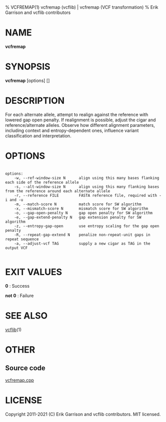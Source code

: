 % VCFREMAP(1) vcfremap (vcflib) | vcfremap (VCF transformation)
% Erik Garrison and vcflib contributors

# NAME

**vcfremap**

# SYNOPSIS

**vcfremap** [options] [<vcf file>]

# DESCRIPTION

For each alternate allele, attempt to realign against the reference with lowered gap open penalty. If realignment is possible, adjust the cigar and reference/alternate alleles. Observe how different alignment parameters, including context and entropy-dependent ones, influence variant classification and interpretation.



# OPTIONS

```

options:
    -w, --ref-window-size N      align using this many bases flanking each side of the reference allele
    -s, --alt-window-size N      align using this many flanking bases from the reference around each alternate allele
    -r, --reference FILE         FASTA reference file, required with -i and -u
    -m, --match-score N          match score for SW algorithm
    -x, --mismatch-score N       mismatch score for SW algorithm
    -o, --gap-open-penalty N     gap open penalty for SW algorithm
    -e, --gap-extend-penalty N   gap extension penalty for SW algorithm
    -z, --entropy-gap-open       use entropy scaling for the gap open penalty
    -R, --repeat-gap-extend N    penalize non-repeat-unit gaps in repeat sequence
    -a, --adjust-vcf TAG         supply a new cigar as TAG in the output VCF


```





# EXIT VALUES

**0**
: Success

**not 0**
: Failure

# SEE ALSO



[vcflib](./vcflib.md)(1)



# OTHER

## Source code

[vcfremap.cpp](https://github.com/vcflib/vcflib/blob/master/src/vcfremap.cpp)

# LICENSE

Copyright 2011-2021 (C) Erik Garrison and vcflib contributors. MIT licensed.

<!--
  Created with ./scripts/bin2md.rb scripts/bin2md-template.erb
-->
